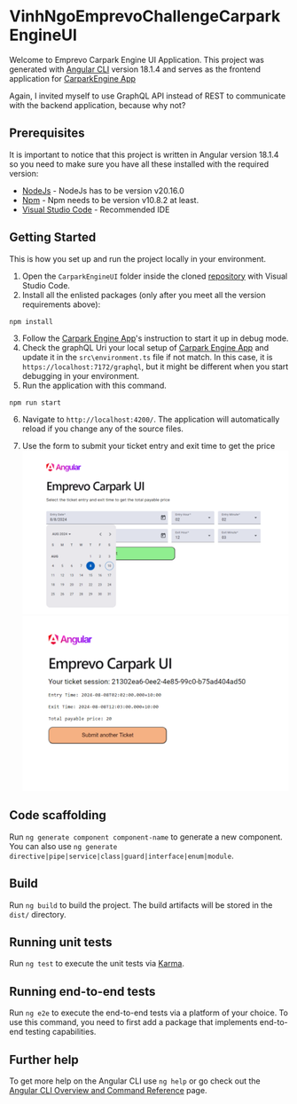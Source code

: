 # VinhNgoEmprevoChallengeCarparkEngineUI

Welcome to Emprevo Carpark Engine UI Application.
This project was generated with [Angular CLI](https://github.com/angular/angular-cli) version 18.1.4 and serves as the frontend application for [CarparkEngine App](https://github.com/vinhngogia0906/VinhNgo-Emprevo-Coding-Challenge/tree/main/CarparkEngine)

Again, I invited myself to use GraphQL API instead of REST to communicate with the backend application, because why not?

## Prerequisites

It is important to notice that this project is written in Angular version 18.1.4 so you need to make sure you have all these installed with the required version:
- [NodeJs](https://nodejs.org/en/download) - NodeJs has to be version v20.16.0
- [Npm](https://docs.npmjs.com/downloading-and-installing-node-js-and-npm) - Npm needs to be version v10.8.2 at least.
- [Visual Studio Code](https://code.visualstudio.com/download) - Recommended IDE

## Getting Started
This is how you set up and run the project locally in your environment.

1. Open the `CarparkEngineUI` folder inside the cloned [repository](https://github.com/vinhngogia0906/VinhNgo-Emprevo-Coding-Challenge) with Visual Studio Code.
2. Install all the enlisted packages (only after you meet all the version requirements above):
```
npm install 
```
3. Follow the [Carpark Engine App](https://github.com/vinhngogia0906/VinhNgo-Emprevo-Coding-Challenge/tree/main/CarparkEngine)'s instruction to start it up in debug mode.
4. Check the graphQL Uri your local setup of [Carpark Engine App](https://github.com/vinhngogia0906/VinhNgo-Emprevo-Coding-Challenge/tree/main/CarparkEngine) and update it in the `src\environment.ts` file if not match. In this case, it is `https://localhost:7172/graphql`, but it might be different when you start debugging in your environment.
5. Run the application with this command.
```
npm run start
```
6. Navigate to `http://localhost:4200/`. The application will automatically reload if you change any of the source files.

7. Use the form to submit your ticket entry and exit time to get the price
![Ticket submission form](image-1.png)
![Ticket result page](image-2.png)

## Code scaffolding

Run `ng generate component component-name` to generate a new component. You can also use `ng generate directive|pipe|service|class|guard|interface|enum|module`.

## Build

Run `ng build` to build the project. The build artifacts will be stored in the `dist/` directory.

## Running unit tests

Run `ng test` to execute the unit tests via [Karma](https://karma-runner.github.io).

## Running end-to-end tests

Run `ng e2e` to execute the end-to-end tests via a platform of your choice. To use this command, you need to first add a package that implements end-to-end testing capabilities.

## Further help

To get more help on the Angular CLI use `ng help` or go check out the [Angular CLI Overview and Command Reference](https://angular.dev/tools/cli) page.
